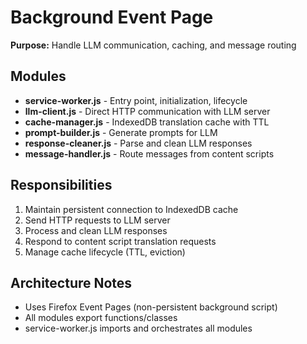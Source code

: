 # Background Event Page

**Purpose:** Handle LLM communication, caching, and message routing

## Modules

- **service-worker.js** - Entry point, initialization, lifecycle
- **llm-client.js** - Direct HTTP communication with LLM server
- **cache-manager.js** - IndexedDB translation cache with TTL
- **prompt-builder.js** - Generate prompts for LLM
- **response-cleaner.js** - Parse and clean LLM responses
- **message-handler.js** - Route messages from content scripts

## Responsibilities

1. Maintain persistent connection to IndexedDB cache
2. Send HTTP requests to LLM server
3. Process and clean LLM responses
4. Respond to content script translation requests
5. Manage cache lifecycle (TTL, eviction)

## Architecture Notes

- Uses Firefox Event Pages (non-persistent background script)
- All modules export functions/classes
- service-worker.js imports and orchestrates all modules
